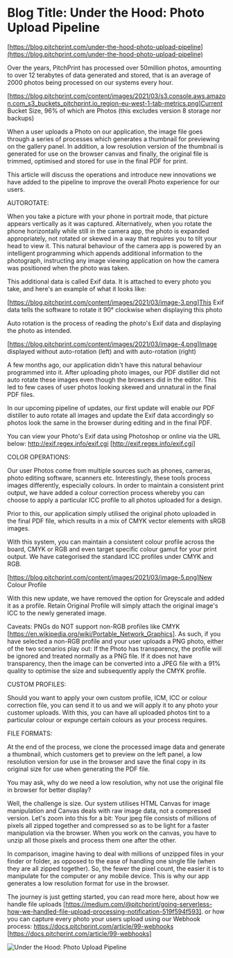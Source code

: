 # **Blog Title**: Under the Hood: Photo Upload Pipeline

[https://blog.pitchprint.com/under-the-hood-photo-upload-pipeline](https://blog.pitchprint.com/under-the-hood-photo-upload-pipeline)

Over the years, PitchPrint has processed over 50million photos, amounting to over 12 terabytes of data generated and stored, that is an
average of 2000 photos being processed on our systems every hour.

[https://blog.pitchprint.com/content/images/2021/03/s3.console.aws.amazon.com_s3_buckets_pitchprint.io_region-eu-west-1-tab-metrics.png]Current
Bucket Size, 96% of which are Photos (this excludes version 8 storage nor backups)

When a user uploads a Photo on our application, the image file goes through a series of processes which generates a thumbnail for previewing
on the gallery panel. In addition, a low resolution version of the thumbnail is generated for use on the browser canvas and finally, the
original file is trimmed, optimised and stored for use in the final PDF for print.

This article will discuss the operations and introduce new innovations we have added to the pipeline to improve the overall Photo experience
for our users.


AUTOROTATE:

When you take a picture with your phone in portrait mode, that picture appears vertically as it was captured. Alternatively, when you rotate
the phone horizontally while still in the camera app, the photo is expanded appropriately, not rotated or skewed in a way that requires you
to tilt your head to view it. This natural behaviour of the camera app is powered by an intelligent programming which appends additional
information to the photograph, instructing any image viewing application on how the camera was positioned when the photo was taken.

This additional data is called Exif data. It is attached to every photo you take, and here's an example of what it looks like:

[https://blog.pitchprint.com/content/images/2021/03/image-3.png]This Exif data tells the software to rotate it 90° clockwise when displaying
this photo

Auto rotation is the process of reading the photo's Exif data and displaying the photo as intended.

[https://blog.pitchprint.com/content/images/2021/03/image-4.png]Image displayed without auto-rotation (left) and with auto-rotation (right)

A few months ago, our application didn't have this natural behaviour programmed into it. After uploading photo images, our PDF distiller did
not auto rotate these images even though the browsers did in the editor. This led to few cases of user photos looking skewed and unnatural
in the final PDF files.

In our upcoming pipeline of updates, our first update will enable our PDF distiller to auto rotate all images and update the Exif data
accordingly so photos look the same in the browser during editing and in the final PDF.

You can view your Photo's Exif data using Photoshop or online via the URL below: http://exif.regex.info/exif.cgi
[http://exif.regex.info/exif.cgi]


COLOR OPERATIONS:

Our user Photos come from multiple sources such as phones, cameras, photo editing software, scanners etc. Interestingly, these tools process
images differently, especially colours. In order to maintain a consistent print output, we have added a colour correction process whereby
you can choose to apply a particular ICC profile to all photos uploaded for a design.

Prior to this, our application simply utilised the original photo uploaded in the final PDF file, which results in a mix of CMYK vector
elements with sRGB images.

With this system, you can maintain a consistent colour profile across the board, CMYK or RGB and even target specific colour gamut for your
print output. We have categorised the standard ICC profiles under CMYK and RGB.

[https://blog.pitchprint.com/content/images/2021/03/image-5.png]New Colour Profile

With this new update, we have removed the option for Greyscale and added it as a profile. Retain Original Profile will simply attach the
original image's ICC to the newly generated image.

Caveats: PNGs do NOT support non-RGB profiles like CMYK [https://en.wikipedia.org/wiki/Portable_Network_Graphics]. As such, if you have
selected a non-RGB profile and your user uploads a PNG photo, either of the two scenarios play out: If the Photo has transparency, the
profile will be ignored and treated normally as a PNG file. If it does not have transparency, then the image can be converted into a JPEG
file with a 91% quality to optimise the size and subsequently apply the CMYK profile.


CUSTOM PROFILES:

Should you want to apply your own custom profile, ICM, ICC or colour correction file, you can send it to us and we will apply it to any
photo your customer uploads. With this, you can have all uploaded photos tint to a particular colour or expunge certain colours as your
process requires.


FILE FORMATS:

At the end of the process, we clone the processed image data and generate a thumbnail, which customers get to preview on the left panel, a
low resolution version for use in the browser and save the final copy in its original size for use when generating the PDF file.

You may ask, why do we need a low resolution, why not use the original file in browser for better display?

Well, the challenge is size. Our system utilises HTML Canvas for image manipulation and Canvas deals with raw image data, not a compressed
version. Let's zoom into this for a bit: Your jpeg file consists of millions of pixels all zipped together and compressed so as to be light
for a faster manipulation via the browser. When you work on the canvas, you have to unzip all those pixels and process them one after the
other.

In comparison, imagine having to deal with millions of unzipped files in your finder or folder, as opposed to the ease of handling one
single file (when they are all zipped together). So, the fewer the pixel count, the easier it is to manipulate for the computer or any
mobile device. This is why our app generates a low resolution format for use in the browser.

The journey is just getting started, you can read more here, about how we handle file uploads
[https://medium.com/@pitchprint/going-serverless-how-we-handled-file-upload-processing-notification-519f594f593]. or how you can capture
every photo your users upload using our Webhook process: https://docs.pitchprint.com/article/99-webhooks
[https://docs.pitchprint.com/article/99-webhooks]

![Under the Hood: Photo Upload Pipeline](https://blog.pitchprint.com/content/images/2021/03/SPRK_default_preset_name_custom---1.jpg)


